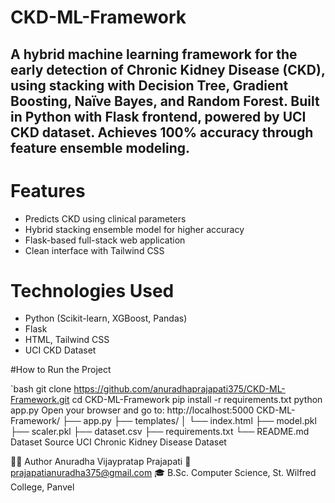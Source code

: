 # CKD-ML-Framework
A hybrid machine learning framework for the early detection of Chronic Kidney Disease (CKD), using stacking with Decision Tree, Gradient Boosting, Naïve Bayes, and Random Forest. Built in Python with Flask frontend, powered by UCI CKD dataset. Achieves 100% accuracy through feature  ensemble modeling.
---

# Features
- Predicts CKD using clinical parameters
- Hybrid stacking ensemble model for higher accuracy
- Flask-based full-stack web application
- Clean interface with Tailwind CSS

# Technologies Used
- Python (Scikit-learn, XGBoost, Pandas)
- Flask
- HTML, Tailwind CSS
- UCI CKD Dataset

#How to Run the Project

`bash
git clone https://github.com/anuradhaprajapati375/CKD-ML-Framework.git
cd CKD-ML-Framework
pip install -r requirements.txt
python app.py
Open your browser and go to: http://localhost:5000
CKD-ML-Framework/
├── app.py
├── templates/
│   └── index.html
├── model.pkl
├── scaler.pkl
├── dataset.csv
├── requirements.txt
└── README.md
Dataset Source
UCI Chronic Kidney Disease Dataset

👩‍💻 Author
Anuradha Vijaypratap Prajapati
📧 prajapatianuradha375@gmail.com
🎓 B.Sc. Computer Science, St. Wilfred College, Panvel
